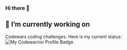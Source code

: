 ### Hi there 👋

## 🔭 I’m currently working on 

Codewars coding challenges. Here is my current status:
![My Codewarrior Profile Badge](https://www.codewars.com/users/blentz/badges/large)


<!--
**blentz100/blentz100** is a ✨ _special_ ✨ repository because its `README.md` (this file) appears on your GitHub profile.

Here are some ideas to get you started:


- 🌱 I’m currently learning ...
- 👯 I’m looking to collaborate on ...
- 🤔 I’m looking for help with ...
- 💬 Ask me about ...
- 📫 How to reach me: ...
- 😄 Pronouns: ...
- ⚡ Fun fact: ...
-->
